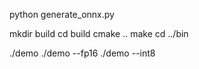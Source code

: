 
python generate_onnx.py

mkdir build
cd build
cmake ..
make
cd ../bin

./demo
./demo --fp16
./demo --int8
